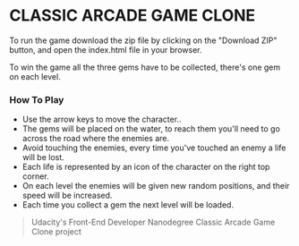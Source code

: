 # CLASSIC ARCADE GAME CLONE

To run the game download the zip file by clicking on the "Download ZIP" button, and open the index.html file in your browser.

To win the game all the three gems have to be collected, there's one gem on each level.

### How To Play

- Use the arrow keys to move the character..
- The gems will be placed on the water, to reach them you'll need to go across the road where the enemies are.
- Avoid touching the enemies, every time you've touched an enemy a life will be lost.
- Each life is represented by an icon of the character on the right top corner.
- On each level the enemies will be given new random positions, and their speed will be increased.
- Each time you collect a gem the next level will be loaded.

>Udacity's Front-End Developer Nanodegree Classic Arcade Game Clone project